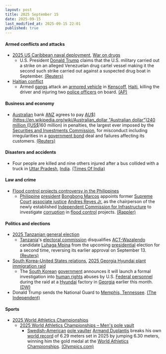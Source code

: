 ```yaml
---
layout: post
title: 2025 September 15
date: 2025-09-15
last_modified_at: 2025-09-15 22:01
published: true
---
```



#### Armed conflicts and attacks

* [2025 US Caribbean naval deployment](https://en.wikipedia.org/wiki/2025_US_Caribbean_naval_deployment "2025 US Caribbean naval deployment"), [War on drugs](https://en.wikipedia.org/wiki/War_on_drugs "War on drugs")
  * U.S. President [Donald Trump](https://en.wikipedia.org/wiki/Donald_Trump "Donald Trump") claims that the U.S. military carried out a strike on an alleged Venezuelan drug cartel vessel making it the second such strike carried out against a suspected drug boat in September. [(Reuters)](https://www.reuters.com/world/americas/trump-says-us-struck-another-alleged-venezuelan-drug-vessel-killing-three-2025-09-15/)
* [Haitian conflict](https://en.wikipedia.org/wiki/Haitian_conflict_%282020%E2%80%93present%29 "Haitian conflict (2020–present)")
  * Armed [gangs](https://en.wikipedia.org/wiki/Haitian_conflict_%282020%E2%80%93present%29#Known_gangs_and_groups "Haitian conflict (2020–present)") attack an [armored vehicle](https://en.wikipedia.org/wiki/Armored_vehicle "Armored vehicle") in [Kenscoff](https://en.wikipedia.org/wiki/Kenscoff "Kenscoff"), [Haiti](https://en.wikipedia.org/wiki/Haiti "Haiti"), killing the driver and injuring two [police officers](https://en.wikipedia.org/wiki/Haitian_National_Police "Haitian National Police") on board. [(AP)](https://apnews.com/article/haiti-gangs-armored-vehicle-kenscoff-labodri-cda2b7718453d9d0ec05e7a4de4cff2a)

#### Business and economy

* [Australian](https://en.wikipedia.org/wiki/Australia "Australia") bank [ANZ](https://en.wikipedia.org/wiki/ANZ_%28bank%29 "ANZ (bank)") agrees to pay [AU$](https://en.wikipedia.org/wiki/Australian_dollar "Australian dollar")240 million ([US$](https://en.wikipedia.org/wiki/United_States_dollar "United States dollar")160 million) in penalties, the largest ever imposed by the [Securities and Investments Commission](https://en.wikipedia.org/wiki/Australian_Securities_and_Investments_Commission "Australian Securities and Investments Commission"), for misconduct including irregularities in a [government bond](https://en.wikipedia.org/wiki/Government_bond "Government bond") deal and failures affecting its customers. [(Reuters)](https://www.reuters.com/business/finance/australias-anz-pay-160-million-over-bond-deal-customer-violations-2025-09-14/)

#### Disasters and accidents

* Four people are killed and nine others injured after a bus collided with a truck in [Uttar Pradesh](https://en.wikipedia.org/wiki/Uttar_Pradesh "Uttar Pradesh"), [India](https://en.wikipedia.org/wiki/India "India"). [(Times Of India)](https://timesofindia.indiatimes.com/city/lucknow/uttar-pradesh-crash-4-dead-several-injured-as-tourist-bus-collides-with-truck-in-jaunpur/articleshow/123892651.cms)

#### Law and crime

* [Flood control projects controversy in the Philippines](https://en.wikipedia.org/wiki/Flood_control_projects_controversy_in_the_Philippines "Flood control projects controversy in the Philippines")
  * [Philippine](https://en.wikipedia.org/wiki/Philippine "Philippine") [president](https://en.wikipedia.org/wiki/President_of_the_Philippines "President of the Philippines") [Bongbong Marcos](https://en.wikipedia.org/wiki/Bongbong_Marcos "Bongbong Marcos") appoints former [Supreme Court](https://en.wikipedia.org/wiki/Supreme_Court_of_the_Philippines "Supreme Court of the Philippines") [associate justice](https://en.wikipedia.org/wiki/Associate_Justice_of_the_Supreme_Court_of_the_Philippines "Associate Justice of the Supreme Court of the Philippines") [Andres Reyes Jr.](https://en.wikipedia.org/wiki/Andres_Reyes_Jr. "Andres Reyes Jr.") as the chairperson of the newly established [Independent Commission for Infrastructure](https://en.wikipedia.org/wiki/Independent_Commission_for_Infrastructure "Independent Commission for Infrastructure") to investigate [corruption](https://en.wikipedia.org/wiki/Corruption_in_the_Philippines "Corruption in the Philippines") in [flood control](https://en.wikipedia.org/wiki/Flood_control "Flood control") projects. [(Rappler)](https://www.rappler.com/philippines/former-sc-justice-andres-reyes-jr-chair-independent-commission-infrastructure/)

#### Politics and elections

* [2025 Tanzanian general election](https://en.wikipedia.org/wiki/2025_Tanzanian_general_election "2025 Tanzanian general election")
  * [Tanzania](https://en.wikipedia.org/wiki/Tanzania "Tanzania")'s [electoral commission](https://en.wikipedia.org/wiki/National_Electoral_Commission_%28Tanzania%29 "National Electoral Commission (Tanzania)") disqualifies [ACT-Wazalendo](https://en.wikipedia.org/wiki/ACT-Wazalendo "ACT-Wazalendo") candidate [Luhaga Mpina](https://en.wikipedia.org/wiki/Luhaga_Mpina "Luhaga Mpina") from the upcoming [presidential](https://en.wikipedia.org/wiki/President_of_Tanzania "President of Tanzania") election for a second time, reversing its earlier approval on September 13. [(Reuters)](https://www.reuters.com/world/africa/tanzania-opposition-presidential-candidate-barred-second-time-2025-09-15/)
* [South Korea–United States relations](https://en.wikipedia.org/wiki/South_Korea%E2%80%93United_States_relations "South Korea–United States relations"), [2025 Georgia Hyundai plant immigration raid](https://en.wikipedia.org/wiki/2025_Georgia_Hyundai_plant_immigration_raid "2025 Georgia Hyundai plant immigration raid")
  * The [South Korean](https://en.wikipedia.org/wiki/South_Korea "South Korea") [government](https://en.wikipedia.org/wiki/Government_of_South_Korea "Government of South Korea") announces it will launch a formal investigation into [human rights](https://en.wikipedia.org/wiki/Human_rights "Human rights") abuses by U.S. [Federal personnel](https://en.wikipedia.org/wiki/Immigrations_and_Customs_Enforcement "Immigrations and Customs Enforcement") during the raid at a [Hyundai](https://en.wikipedia.org/wiki/Hyundai "Hyundai") factory in [Georgia](https://en.wikipedia.org/wiki/Georgia_%28US_state%29 "Georgia (US state)") earlier this month. [(DW)](https://www.dw.com/en/south-korea-probes-rights-violations-in-us-factory-raid/a-73996953)
* Donald Trump sends the National Guard to [Memphis, Tennessee](https://en.wikipedia.org/wiki/Memphis%2C_Tennessee "Memphis, Tennessee"). [(The Independent)](https://www.the-independent.com/news/world/americas/us-politics/trump-memphis-national-guard-crime-b2827096.html)

#### Sports

* [2025 World Athletics Championships](https://en.wikipedia.org/wiki/2025_World_Athletics_Championships "2025 World Athletics Championships")
  * [2025 World Athletics Championships – Men's pole vault](https://en.wikipedia.org/wiki/2025_World_Athletics_Championships_%E2%80%93_Men%27s_pole_vault "2025 World Athletics Championships – Men's pole vault")
    * [Swedish-American](https://en.wikipedia.org/wiki/Swedish_Americans "Swedish Americans") [pole vaulter](https://en.wikipedia.org/wiki/Pole_vault "Pole vault") [Armand Duplantis](https://en.wikipedia.org/wiki/Armand_Duplantis "Armand Duplantis") breaks his own [world record](https://en.wikipedia.org/wiki/Men%27s_pole_vault_world_record_progression "Men's pole vault world record progression") of 6.29 meters set in 2025 by jumping 6.30 meters, winning him the gold medal at the [World Athletics Championships](https://en.wikipedia.org/wiki/World_Athletics_Championships "World Athletics Championships"). [(Olympics.com)](https://www.olympics.com/en/news/mondo-duplantis-world-record-gold-world-athletics-championships-2025-pole-vault)
